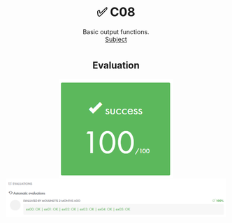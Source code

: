 # <h1 align="center"> :white_check_mark: C08</h1>
<p align="center">
Basic output functions.<br>
<a href="../Resources/Subjects/en.subject_C08.pdf">Subject</a>
</p>

# <h2 align="center"> Evaluation </h1>
<p align="center">
<a><img src="../Resources/Evals/grade_C08.png" alt="evaluation2" class="centerImage"/></a><br />
<a><img src="../Resources/Evals/grades_C08.png" alt="evaluation" width=1000 class="centerImage"/></a><br />
</p>
